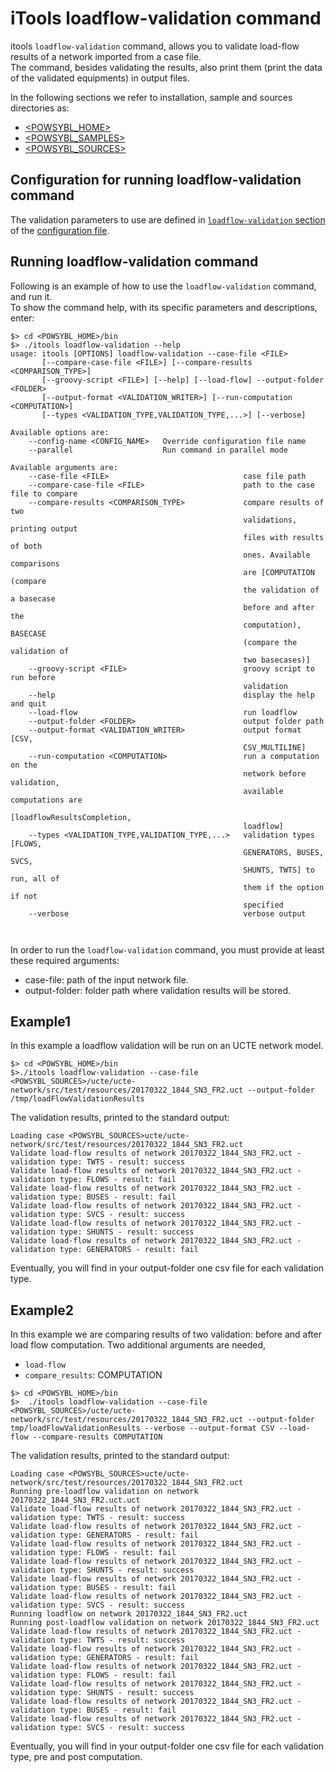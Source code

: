 # iTools loadflow-validation command

itools `loadflow-validation` command, allows you to validate load-flow results of a network imported from a case file.  
The command, besides validating the results, also print them (print the data of the validated equipments) in output files.  

In the following sections we refer to installation, sample and  sources directories as:

* [\<POWSYBL_HOME\>](../configuration/directoryList.md)
* [\<POWSYBL_SAMPLES\>](../configuration/directoryList.md)
* [\<POWSYBL_SOURCES\>](../configuration/directoryList.md)


## Configuration for running loadflow-validation command
The validation parameters to use are defined in [`loadflow-validation` section](../configuration/modules/loadflow-validation.md) of the [configuration file](../configuration/configuration.md).



## Running loadflow-validation command 
Following is an example of how to use the `loadflow-validation` command, and run it.  
To show the command help, with its specific parameters and descriptions, enter: 

```shell
$> cd <POWSYBL_HOME>/bin
$> ./itools loadflow-validation --help
usage: itools [OPTIONS] loadflow-validation --case-file <FILE>
       [--compare-case-file <FILE>] [--compare-results <COMPARISON_TYPE>]
       [--groovy-script <FILE>] [--help] [--load-flow] --output-folder <FOLDER>
       [--output-format <VALIDATION_WRITER>] [--run-computation <COMPUTATION>]
       [--types <VALIDATION_TYPE,VALIDATION_TYPE,...>] [--verbose]

Available options are:
    --config-name <CONFIG_NAME>   Override configuration file name
    --parallel                    Run command in parallel mode

Available arguments are:
    --case-file <FILE>                              case file path
    --compare-case-file <FILE>                      path to the case file to compare
    --compare-results <COMPARISON_TYPE>             compare results of two
                                                    validations, printing output
                                                    files with results of both
                                                    ones. Available comparisons
                                                    are [COMPUTATION (compare
                                                    the validation of a basecase
                                                    before and after the
                                                    computation), BASECASE
                                                    (compare the validation of
                                                    two basecases)]
    --groovy-script <FILE>                          groovy script to run before
                                                    validation
    --help                                          display the help and quit
    --load-flow                                     run loadflow
    --output-folder <FOLDER>                        output folder path
    --output-format <VALIDATION_WRITER>             output format [CSV,
                                                    CSV_MULTILINE]
    --run-computation <COMPUTATION>                 run a computation on the
                                                    network before validation,
                                                    available computations are
                                                    [loadflowResultsCompletion,
                                                    loadflow]
    --types <VALIDATION_TYPE,VALIDATION_TYPE,...>   validation types [FLOWS,
                                                    GENERATORS, BUSES, SVCS,
                                                    SHUNTS, TWTS] to run, all of
                                                    them if the option if not
                                                    specified
    --verbose                                       verbose output



```

In order to run the `loadflow-validation` command, you must provide at least these required arguments: 
- case-file: path of the input network file.
- output-folder: folder path where validation results will be stored.

## Example1
In this example a loadflow validation will be run on an UCTE network model. 

```shell
$> cd <POWSYBL_HOME>/bin
$>./itools loadflow-validation --case-file <POWSYBL_SOURCES>/ucte/ucte-network/src/test/resources/20170322_1844_SN3_FR2.uct --output-folder /tmp/loadFlowValidationResults
```

The validation results, printed to the standard output:
```shell
Loading case <POWSYBL_SOURCES>ucte/ucte-network/src/test/resources/20170322_1844_SN3_FR2.uct
Validate load-flow results of network 20170322_1844_SN3_FR2.uct - validation type: TWTS - result: success
Validate load-flow results of network 20170322_1844_SN3_FR2.uct - validation type: FLOWS - result: fail
Validate load-flow results of network 20170322_1844_SN3_FR2.uct - validation type: BUSES - result: fail
Validate load-flow results of network 20170322_1844_SN3_FR2.uct - validation type: SVCS - result: success
Validate load-flow results of network 20170322_1844_SN3_FR2.uct - validation type: SHUNTS - result: success
Validate load-flow results of network 20170322_1844_SN3_FR2.uct - validation type: GENERATORS - result: fail
```

Eventually, you will find in your output-folder one csv file for each validation type.

## Example2
In this example we are comparing results of two validation: before and after load flow computation. 
Two additional arguments are needed,
- `load-flow`
- `compare_results`: COMPUTATION

```shell
$> cd <POWSYBL_HOME>/bin
$>  ./itools loadflow-validation --case-file <POWSYBL_SOURCES>/ucte/ucte-network/src/test/resources/20170322_1844_SN3_FR2.uct --output-folder tmp/loadFlowValidationResults --verbose --output-format CSV --load-flow --compare-results COMPUTATION
```

The validation results, printed to the standard output:
```shell
Loading case <POWSYBL_SOURCES>ucte/ucte-network/src/test/resources/20170322_1844_SN3_FR2.uct
Running pre-loadflow validation on network 20170322_1844_SN3_FR2.uct.uct
Validate load-flow results of network 20170322_1844_SN3_FR2.uct - validation type: TWTS - result: success
Validate load-flow results of network 20170322_1844_SN3_FR2.uct - validation type: GENERATORS - result: fail
Validate load-flow results of network 20170322_1844_SN3_FR2.uct - validation type: FLOWS - result: fail
Validate load-flow results of network 20170322_1844_SN3_FR2.uct - validation type: SHUNTS - result: success
Validate load-flow results of network 20170322_1844_SN3_FR2.uct - validation type: BUSES - result: fail
Validate load-flow results of network 20170322_1844_SN3_FR2.uct - validation type: SVCS - result: success
Running loadflow on network 20170322_1844_SN3_FR2.uct
Running post-loadflow validation on network 20170322_1844_SN3_FR2.uct
Validate load-flow results of network 20170322_1844_SN3_FR2.uct - validation type: TWTS - result: success
Validate load-flow results of network 20170322_1844_SN3_FR2.uct - validation type: GENERATORS - result: fail
Validate load-flow results of network 20170322_1844_SN3_FR2.uct - validation type: FLOWS - result: fail
Validate load-flow results of network 20170322_1844_SN3_FR2.uct - validation type: SHUNTS - result: success
Validate load-flow results of network 20170322_1844_SN3_FR2.uct - validation type: BUSES - result: fail
Validate load-flow results of network 20170322_1844_SN3_FR2.uct - validation type: SVCS - result: success
```

Eventually, you will find in your output-folder one csv file for each validation type, pre and post computation.



